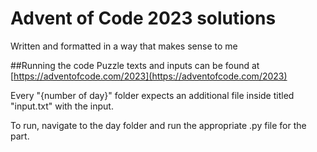 # Advent of Code 2023 solutions
Written and formatted in a way that makes sense to me

##Running the code
Puzzle texts and inputs can be found at [https://adventofcode.com/2023](https://adventofcode.com/2023)

Every "{number of day}" folder expects an additional file inside titled "input.txt" with the input.

To run, navigate to the day folder and run the appropriate .py file for the part.

